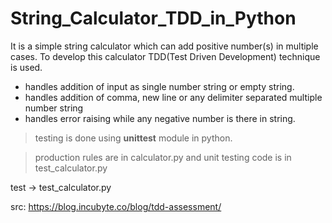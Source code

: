 # String_Calculator_TDD_in_Python

 It is a simple string calculator which can add positive number(s) in multiple cases. To develop this calculator TDD(Test Driven Development) technique is used.
- handles addition of input as single number string or empty string.
- handles addition of comma, new line or any delimiter separated multiple number string
- handles error raising while any negative number is there in string.

> testing is done using **unittest** module in python.

> production rules are in calculator.py
and
unit testing code is in test_calculator.py

test -> test_calculator.py

src: https://blog.incubyte.co/blog/tdd-assessment/
